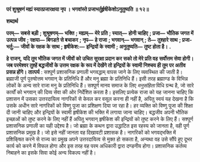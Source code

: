 **परं शुश्रूषणं मह्यं स्यात्प्रजारक्षया नृप ।** **भगवांस्ते प्रजाभर्तुर्हृषीकेशोऽनुतुष्यति ॥ १२॥** 

**शब्दार्थ** 

**परम्—** **सबसे बड़ी** **; शुश्रूषणम्—** **भक्ति** **; मह्यम्—** **मेरे प्रति** **; स्यात्—** **होनी चाहिए** **; प्रजा—** **भौतिक जगत में उत्पन्न जीव** **; रक्षया—** **बिगडऩे से बचाकर** **; नृप—** **हे राजा** **; भगवान्—** **भगवान्** **; ते—** **तुश्हारे साथ** **; प्रजा-भर्तु:—** **जीवों के रक्षक के साथ** **; हृषीकेश:—** **इन्द्रियों के स्वामी** **; अनुतुष्यति—** **तुष्ट होता है।** **.** 

**हे राजन्, यदि तुम भौतिक जगत में जीवों को उचित सुरक्षा प्रदान कर सको तो मेरे प्रति वह** **सर्वोत्तम सेवा होगी। जब परमेश्वर तुश्हें बद्धजीवों के उत्तम रक्षक के रूप में देखेंगे तो इन्द्रियों के** **स्वामी निश्चय ही तुम पर अतीव प्रसन्न होंगे।** **तात्पर्य** : सश्पूर्ण प्रशासनिक प्रणाली भगवद्धाम् वापस जाने के लिए व्यवस्थित की जाती है। ब्रह्माजी पूर्ण पुरुषोत्तम भगवान् के प्रतिनिधि हैं और मनु ब्रह्मा के प्रतिनिधि हैं। इसी तरह ब्रह्माण्ड के विभिन्न लोकों के अन्य सारे राजा मनु के प्रतिनिधि हैं। सश्पूर्ण मानव समाज के लिए *मनुसंहिता* विधि ग्रन्थ है, जो सारे कार्यों को भगवान् की दिव्य सेवा की ओर निर्देशित करता है। इसलिए प्रत्येक राजा को यह जानना चाहिए कि प्रशासन में उसका उत्तरदायित्व नागरिकों से केवल कर वसूल करना ही नहीं है, अपितु स्वयं यह देखना है कि उसके अधीन सारे नागरिकों को विष्णु पूजा का प्रशिक्षण दिया जा रहा है। हर व्यक्ति को विष्णु पूजा की शिक्षा दी जानी चाहिए और इन्द्रियों के स्वामी हृषीकेश की भक्ति में लगाया जाना चाहिए। बद्धजीव अपनी भौतिक इच्छाओं को तुष्ट करने के लिए नहीं हैं अपितु भगवान् हृषीकेश की इन्द्रियों को तुष्ट करने के लिए हैं। सश्पूर्ण प्रशासनिक प्रणाली का यही उद्देश्य है। जो ब्रह्मा के कथन द्वारा उद्धाटित इस रहस्य को जानता है, वही पूर्ण प्रशासनिक प्रमुख है। जो इसे नहीं जानता वह दिखावटी प्रशासक है। नागरिकों को भगवद्भक्ति में प्रशिकि्षत करने से राज्य का प्रमुख अपने उत्तरदायित्व से मुक्त हो सकता है, अन्यथा वह उसे सौंपे हुए दूभर कार्य को करने में विफल होगा और इस तरह वह परम अधिकारी द्वारा दण्डनीय होगा। प्रशासनिक कर्तव्य निबाहने का इसके सिवा कोई अन्य विकल्प नहीं है।  